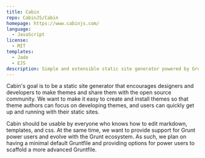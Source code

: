 ```yaml
---
title: Cabin
repo: CabinJS/Cabin
homepage: https://www.cabinjs.com/
language:
  - JavaScript
license:
  - MIT
templates:
  - Jade
  - EJS
description: Simple and extensible static site generator powered by Grunt.
---
```


Cabin's goal is to be a static site generator that encourages designers and developers to make themes and share them with the open source community. We want to make it easy to create and install themes so that theme authors can focus on developing themes, and users can quickly get up and running with their static sites.

Cabin should be usable by everyone who knows how to edit markdown, templates, and css. At the same time, we want to provide support for Grunt power users and evolve with the Grunt ecosystem. As such, we plan on having a minimal default Gruntfile and providing options for power users to scaffold a more advanced Gruntfile.
